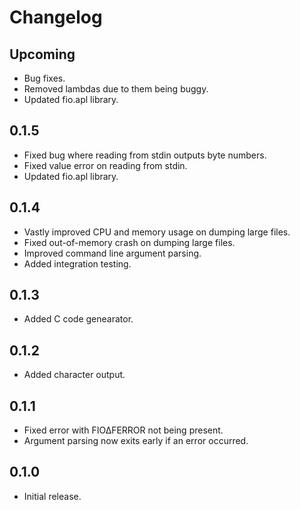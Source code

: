 # Changelog

## Upcoming

- Bug fixes.
- Removed lambdas due to them being buggy.
- Updated fio.apl library.

## 0.1.5

- Fixed bug where reading from stdin outputs byte numbers.
- Fixed value error on reading from stdin.
- Updated fio.apl library.

## 0.1.4

- Vastly improved CPU and memory usage on dumping large files.
- Fixed out-of-memory crash on dumping large files.
- Improved command line argument parsing.
- Added integration testing.

## 0.1.3

- Added C code genearator.

## 0.1.2

- Added character output.

## 0.1.1

- Fixed error with FIO∆FERROR not being present.
- Argument parsing now exits early if an error occurred.

## 0.1.0

- Initial release.
